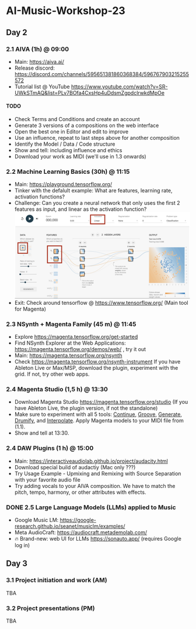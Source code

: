 # AI-Music-Workshop-23

## Day 2

### 2.1 AIVA (1h) @ 09:00

- Main: https://aiva.ai/
- Release discord: https://discord.com/channels/595651381860368384/596767903215255572
- Tutorial list @ YouTube
  https://www.youtube.com/watch?v=SR-UWkSTmAQ&list=PLv7BOfa4CxsHp4uDdsmZgpdclrwkdMpOe

#### TODO

- Check Terms and Conditions and create an account
- Generate 3 versions of a compositions on the web interface
- Open the best one in Editor and edit to improve
- Use an influence, repeat to last steps above for another composition
- Identify the Model / Data / Code structure
- Show and tell: including influence and ethics
- Download your work as MIDI (we'll use in 1.3 onwards)

### 2.2 Machine Learning Basics (30h) @ 11:15

- Main: https://playground.tensorflow.org/
- Tinker with the defalult example: What are features, learning rate, activation functions?
- Challenge: Can you create a neural network that only uses the first 2 features as input, and linear as the activation function?
  ![1692675074232](image/README/1692675074232.png)
- Exit: Check around tensorflow @ https://www.tensorflow.org/ (Main tool for Magenta)

### 2.3 NSynth + Magenta Family (45 m) @ 11:45

- Explore https://magenta.tensorflow.org/get-started
- Find NSynth Explorer at the Web Applications: https://magenta.tensorflow.org/demos/web/ , try it out
- Main: https://magenta.tensorflow.org/nsynth
- Check https://magenta.tensorflow.org/nsynth-instrument If you have Ableton Live or Max/MSP, download the plugin, experiment with the grid. If not, try other web apps.

### 2.4 Magenta Studio (1,5 h) @ 13:30
- Download Magenta Studio https://magenta.tensorflow.org/studio (If you have Ableton Live, the plugin version, if not the standalone)
- Make sure to experiment with all 5 tools: [Continue](https://magenta.tensorflow.org/studio/standalone#continue), [Groove](https://magenta.tensorflow.org/studio/standalone#groove), [Generate](https://magenta.tensorflow.org/studio/standalone#generate), [Drumify](https://magenta.tensorflow.org/studio/standalone#drumify), and [Interpolate](https://magenta.tensorflow.org/studio/standalone#interpolate). Apply Magenta models to your MIDI file from (1.1).
- Show and tell at 13:30.

### 2.4 DAW Plugins (1 h) @ 15:00

- Main: https://interactiveaudiolab.github.io/project/audacity.html
- Download special build of audactiy (Mac only ???)
- Try Usage Example - Upmixing and Remixing with Source Separation with your favorite audio file
- Try adding vocals to your AIVA composition. We have to match the pitch, tempo, harmony, or other attributes with effects.

### DONE 2.5 Large Language Models (LLMs) applied to Music

* Google Music LM: https://google-research.github.io/seanet/musiclm/examples/
* Meta AudioCraft: https://audiocraft.metademolab.com/
* 🔥 Brand-new: web UI for LLMs https://sonauto.app/ (requires Google log in)

## Day 3

### 3.1 Project initiation and work (AM)

TBA

### 3.2 Project presentations (PM)

TBA

